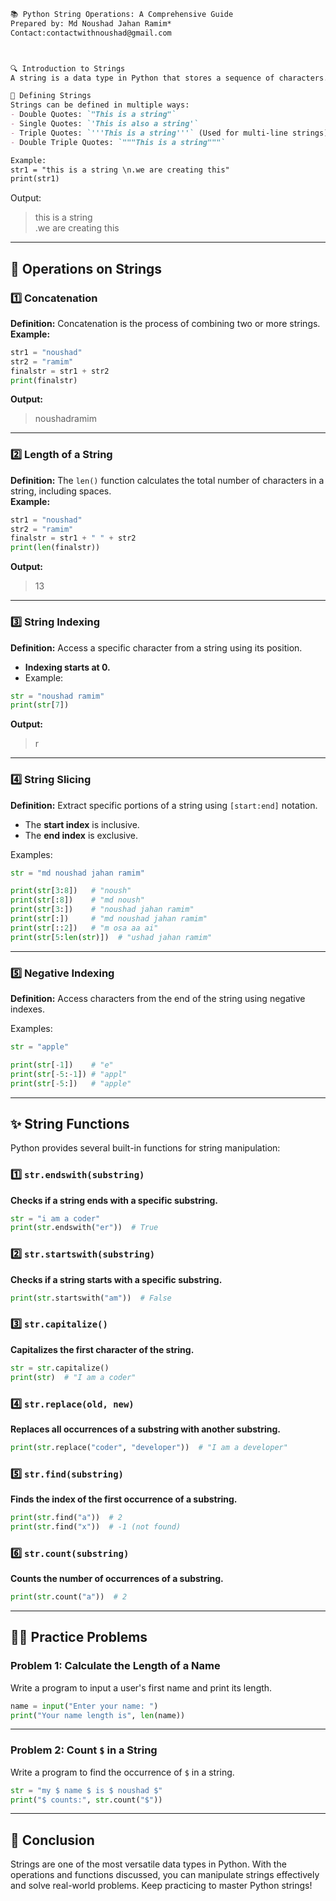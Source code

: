```markdown
📚 Python String Operations: A Comprehensive Guide
Prepared by: Md Noushad Jahan Ramim*  
Contact:contactwithnoushad@gmail.com



🔍 Introduction to Strings
A string is a data type in Python that stores a sequence of characters.

📝 Defining Strings
Strings can be defined in multiple ways:
- Double Quotes: `"This is a string"`
- Single Quotes: `'This is also a string'`
- Triple Quotes: `'''This is a string'''` (Used for multi-line strings)
- Double Triple Quotes: `"""This is a string"""`

Example:  
str1 = "this is a string \n.we are creating this"
print(str1)
```

Output:
> this is a string  
> .we are creating this

---

## 🔄 Operations on Strings

### 1️⃣ Concatenation
**Definition:** Concatenation is the process of combining two or more strings.  
**Example:**
```python
str1 = "noushad"
str2 = "ramim"
finalstr = str1 + str2
print(finalstr)
```
**Output:**  
> noushadramim

---

### 2️⃣ Length of a String
**Definition:** The `len()` function calculates the total number of characters in a string, including spaces.  
**Example:**
```python
str1 = "noushad"
str2 = "ramim"
finalstr = str1 + " " + str2
print(len(finalstr))
```
**Output:**  
> 13

---

### 3️⃣ String Indexing
**Definition:** Access a specific character from a string using its position.  
- **Indexing starts at 0.**
- Example:  
```python
str = "noushad ramim"
print(str[7])
```
**Output:**  
> r

---

### 4️⃣ String Slicing
**Definition:** Extract specific portions of a string using `[start:end]` notation.  
- The **start index** is inclusive.  
- The **end index** is exclusive.  

Examples:  
```python
str = "md noushad jahan ramim"

print(str[3:8])   # "noush"
print(str[:8])    # "md noush"
print(str[3:])    # "noushad jahan ramim"
print(str[:])     # "md noushad jahan ramim"
print(str[::2])   # "m osa aa ai"
print(str[5:len(str)])  # "ushad jahan ramim"
```

---

### 5️⃣ Negative Indexing
**Definition:** Access characters from the end of the string using negative indexes.  

Examples:  
```python
str = "apple"

print(str[-1])    # "e"
print(str[-5:-1]) # "appl"
print(str[-5:])   # "apple"
```

---

## ✨ String Functions
Python provides several built-in functions for string manipulation:

### 1️⃣ `str.endswith(substring)`
**Checks if a string ends with a specific substring.**
```python
str = "i am a coder"
print(str.endswith("er"))  # True
```

### 2️⃣ `str.startswith(substring)`
**Checks if a string starts with a specific substring.**
```python
print(str.startswith("am"))  # False
```

### 3️⃣ `str.capitalize()`
**Capitalizes the first character of the string.**
```python
str = str.capitalize()
print(str)  # "I am a coder"
```

### 4️⃣ `str.replace(old, new)`
**Replaces all occurrences of a substring with another substring.**
```python
print(str.replace("coder", "developer"))  # "I am a developer"
```

### 5️⃣ `str.find(substring)`
**Finds the index of the first occurrence of a substring.**
```python
print(str.find("a"))  # 2
print(str.find("x"))  # -1 (not found)
```

### 6️⃣ `str.count(substring)`
**Counts the number of occurrences of a substring.**
```python
print(str.count("a"))  # 2
```

---

## 🧑‍💻 Practice Problems

### Problem 1: Calculate the Length of a Name
Write a program to input a user's first name and print its length.

```python
name = input("Enter your name: ")
print("Your name length is", len(name))
```

---

### Problem 2: Count `$` in a String
Write a program to find the occurrence of `$` in a string.

```python
str = "my $ name $ is $ noushad $"
print("$ counts:", str.count("$"))
```

---

## 🎉 Conclusion
Strings are one of the most versatile data types in Python. With the operations and functions discussed, you can manipulate strings effectively and solve real-world problems. Keep practicing to master Python strings!
```

